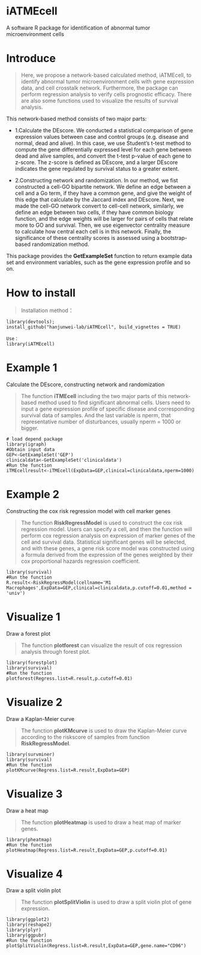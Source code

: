# iATMEcell

A software R package for identification of abnormal tumor microenvironment cells

# Introduce

> Here, we propose a network-based calculated method, iATMEcell, to identify abnormal tumor microenvironment cells with gene expression data, and cell crosstalk network. Furthermore, the package can perform regression analysis to verify cells prognostic efficacy. There are also some functions used to visualize the results of survival analysis.

This network-based method consists of two major parts:

  - 1.Calculate the DEscore. We conducted a statistical comparison of gene expression values between case and control groups (e.g. disease and normal, dead and alive). In this case, we use Student’s t-test method to compute the gene differentially expressed level for each gene between dead and alive samples, and convert the t-test p-value of each gene to z-score. The z-score is defined as DEscore, and a larger DEscore indicates the gene regulated by survival status to a greater extent.

  - 2.Constructing network and randomization. In our method, we fist constructed a cell-GO bipartite network. We define an edge between a cell and a Go term, if they have a common gene, and give the weight of this edge that calculate by the Jaccard index and DEscore. Next, we made the cell-GO network convert to cell-cell network, similarly, we define an edge between two cells, if they have common biology function, and the edge weights will be larger for pairs of cells that relate more to GO and survival. Then, we use eigenvector centrality measure to calculate how central each cell is in this network. Finally, the significance of these centrality scores is assessed using a bootstrap-based randomization method.

   This package provides the **GetExampleSet** function to return example data set and environment variables, such as the gene expression profile and so on.

# How to install
> Installation method：
```
library(devtools); 
install_github("hanjunwei-lab/iATMEcell", build_vignettes = TRUE)

Use：
library(iATMEcell)
```
# Example 1 
Calculate the DEscore, constructing network and randomization
>  The function **iTMEcell** including the two major parts of this network-based method used to find significant abnormal cells. Users need to input a gene expression profile of specific disease and corresponding survival data of samples. And the last variable is nperm, that representative number of disturbances, usually nperm = 1000 or bigger.
```
# load depend package
library(igraph)
#Obtain input data
GEP<-GetExampleSet('GEP')
clinicaldata<-GetExampleSet('clinicaldata')
#Run the function
iTMEcellresult<-iTMEcell(ExpData=GEP,clinical=clinicaldata,nperm=1000)
```
# Example 2
Constructing the cox risk regression model with cell marker genes
> The function **RiskRegressModel** is used to construct the cox risk regression model. Users can specify a cell, and then the function will perform cox regression analysis on expression of marker genes of the cell and survival data. Statistical significant genes will be selected, and with these genes, a gene risk score model was constructed using a formula derived from the expression of the genes weighted by their cox proportional hazards regression coefficient.
```
library(survival)
#Run the function
R.result<-RiskRegressModel(cellname='M1 Macrophages',ExpData=GEP,clinical=clinicaldata,p.cutoff=0.01,method = 'univ')
```
# Visualize 1 
Draw a forest plot
> The function **plotforest** can visualize the result of cox regression analysis through forest plot. 
```
library(forestplot)
library(survival)
#Run the function
plotforest(Regress.list=R.result,p.cutoff=0.01)
```
# Visualize 2
Draw a Kaplan-Meier curve
> The function **plotKMcurve** is used to draw the Kaplan-Meier curve according to the riskscore of samples from function **RiskRegressModel**.
```
library(survminer)
library(survival)
#Run the function
plotKMcurve(Regress.list=R.result,ExpData=GEP)
```
# Visualize 3
Draw a heat map
> The function **plotHeatmap** is used to draw a heat map of marker genes.
```
library(pheatmap)
#Run the function
plotHeatmap(Regress.list=R.result,ExpData=GEP,p.cutoff=0.01)
```
# Visualize 4
Draw a split violin plot
> The function **plotSplitViolin** is used to draw a split violin plot of gene expression.
```
library(ggplot2)
library(reshape2)
library(plyr)
library(ggpubr)
#Run the function
plotSplitViolin(Regress.list=R.result,ExpData=GEP,gene.name="CD96")
```

